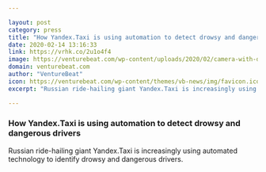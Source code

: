 ```yaml
---

layout: post
category: press
title: "How Yandex.Taxi is using automation to detect drowsy and dangerous drivers"
date: 2020-02-14 13:16:33
link: https://vrhk.co/2u1o4f4
image: https://venturebeat.com/wp-content/uploads/2020/02/camera-with-driver.png?w=1200&strip=all
domain: venturebeat.com
author: "VentureBeat"
icon: https://venturebeat.com/wp-content/themes/vb-news/img/favicon.ico
excerpt: "Russian ride-hailing giant Yandex.Taxi is increasingly using automated technology to identify drowsy and dangerous drivers."

---
```


### How Yandex.Taxi is using automation to detect drowsy and dangerous drivers

Russian ride-hailing giant Yandex.Taxi is increasingly using automated technology to identify drowsy and dangerous drivers.